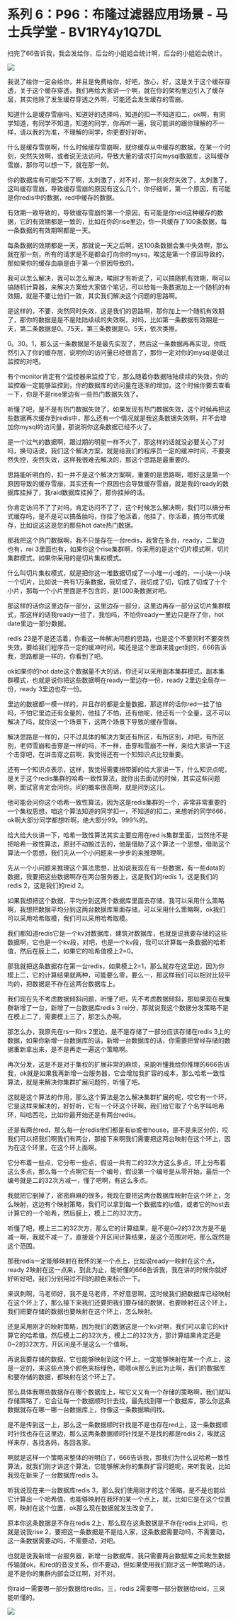 # 系列 6：P96：布隆过滤器应用场景 - 马士兵学堂 - BV1RY4y1Q7DL

扫完了66告诉我，我会发给你，后台的小姐姐会统计啊，后台的小姐姐会统计。

![](img/93f0c690cfcd370852bc5aa585cc5a80_1.png)

我说了给你一定会给你，并且是免费给你，好吧，放心，好，这是关于这个缓存穿透，关于这个缓存穿透，我们再给大家讲一个啊，就在你的架构里边引入了缓存层，其实他除了发生缓存穿透之外啊，可能还会发生缓存的雪崩。

知道什么是缓存雪崩吗，知道好的选择吗，知道的扣一不知道扣二，ok啊，有同学知道，有同学不知道，知道的同学，你再听一遍，我可能讲的跟你理解的不一样，请以我的为准，不理解的同学，你更要好好听。

什么是缓存雪崩啊，什么时候缓存雪崩啊，就你缓存从中缓存的数据，在某一个时刻，突然失效啊，或者说无法访问，导致大量的请求打向mysql数据库，这叫缓存雪崩，那你可以想一下，就在那一刻。

你的数据库有可能受不了啊，太刺激了，对不对，那一刻突然失效了，太刺激了，这叫缓存雪崩，导致缓存雪崩的原因有这么几个，你仔细听，第一个原因，有可能是你redis中的数据，red中缓存的数据。

有效期一致导致的，导致缓存雪崩的第一个原因，有可能是你reid这种缓存的数据，它的有效期都是一致的，比如在你的rise里边，你一共缓存了100条数据，每一条数据的有效期啊都是一天。

每条数据的效期都是一天，那就说一天之后啊，这100条数据会集中失效啊，那么就在那一刻，所有的请求是不是都会打向你的mysq，唉这是第一个原因导致的，那如果你的缓存血崩是由于第一个原因导致的。

我可以怎么解决，我可以怎么解决，唉刚才有听说了，可以搞随机有效期，啊可以搞随机计算器，来解决方案给大家做个笔记，可以给每一条数据加上一个随机的有效期，就是不要让他们一致，其实我们解决这个问题的思路啊。

是这样的，不要，突然同时失效，这是我们的思路啊，那你加上一个随机有效期了，那你的数据是是不是陆陆续续的失效啊，对吗，比如第一条数据有效期是一天，第二条数据是0。75天，第三条数据是0。5天，依次类推。

0。30。1，那么这一条数据是不是最先实现了，然后这一条数据再再实现，你既然引入了你的缓存层，说明你的访问量已经很高了，那你一定对你的mysql是做过监控的对吧。

有个monitor肯定有个监控器来监控了它，那么随着你数据陆陆续续的失效，你的监控器一定能够监控到，你的数据库的访问量在逐渐的增加，这个时候你要去查看一下，你是不是rise里边有一些热门数据失效了。

听懂了吧，是不是有热门数据失效了，如果发现有热门数据失效，这个时候再把这些数据再次缓存到redis中，那么还有一个情况就是我这条数据失效啊，并不会增加你mysql的访问量，那说明你这条数据已经不火了。

是一个过气的数据啊，跟过期的明星一样不火了，那这样的话就没必要关心了对吗，换句话说，我们这个解决方案，就是给我们的程序员一定的缓冲时间，不要突然失控，突然失效，这样我很难去解决的，那这个思路是最重要的。

思路能听明白的，扣一并不是这个解决方案啊，重要的是思路啊，嗯好这是第一个原因导致的缓存雪崩，其实还有一个原因也会导致缓存雪崩，就是我的ready的数据库挂掉了，我raid数据库挂掉了，那你挂掉的话。

你肯定访问不了了对吗，肯定访问不了了，这个时候怎么解决啊，我们可以搞分布式缓存吗，是不是可以搞备胎吗，你挂了他活着，他挂了，你活着，搞分布式缓存，比如说这这是您的那些hot date热门数据。

那我把这个热门数据啊，我不只是存在一台redis，我曾在多台，ready，二里边也有，rei 3里面也有，如果你这个rise集群啊，你采用的是这个切片模式啊，切片集群模式，如果你采用的是切片集权模式。

什么叫切片集权模式，就是把你这一堆数据切成了一小堆一小堆的，一小块一小块一个切片，比如说一共有1万条数据，我切成了，我切成了切，切成了切成了十个小片，那每一个小片里面是不包含的，是1000条数据对吧。

那这样的话你这里边存一部分，这里边存一部分，这里边再存一部分这切片集群模式，那这样的话我ready一挂了，我怕吗，不怕你ready一里边只是存了你，hot date里边一部分数据。

redis 23是不是还活着，你看这一种解决问题的思路，也是这个不要同时不要突然失效，要给我们程序员一定的缓冲时间，唉还是这个思路来能get到的，666告诉我，思路都是一样的，你看到了吧。

ok如果你的hot date这个数据量不大的话，你还可以采用副本集群模式，副本集群模式，也就是说你把这些数据啊在ready一里边存一份，ready 2里边全局存一份，ready 3里边也存一份。

里边的数据都一模一样的，并且存的都是全量数据，那这样的话你red一挂了怕吗，不怕它里边还有全量的，他挂了不怕，还有他呢，他还有一个全量，这不可以解决了吗，就你这一个场景下，这两个场景下导致的缓存雪崩。

解决思路是一样的，只不过具体的解决方案还有所区，有所区别，对吧，有所区别，老师雪崩和击穿是一样的吗，不一样，击穿和雪崩不一样，来给大家讲一下这个击穿吧，在讲击穿之前啊，我觉得还有一个知知识点比较重要。

还有一个知识点表示，这样，我觉得需要捎带脚的给大家讲一下，什么知识点呢，是关于这个redis集群的哈希一致性算法，就你出去面试的时候，其实这些问题啊，面试官肯定会问你，问的概率很高啊，就是问到这儿。

他可能会问你这个哈希一致性算法，因为这是redis集群的一个，非常非常重要的一个集权思想，咱这个算法知道的同学扣一，不知道的扣二，来想听的同学666，ok啊大部分同学都想听啊，绝大部分99。999%的。

给大给大伙讲一下，哈希一致性算法其实主要应用在red is集群里面，当然他不是把哈希一致性算法，原封不动搬过去的，他是借助了这个算法一个思想，借助这个算法一个思想，我们先从一个小问题来一步步的来推理啊。

先从一个小问题来推理这个算法思想，比如说我现在有一些数据，有一些data的数据，我要把这些数据啊存在两台服务器上，这是我们的redis 1，这是我们的redis 2，这是我们的reid 2。

如果我想把这个数据，平均分到这两个数据库里面去存储，我可以采用什么策略啊，我想把数据平均分到这两台数据库里面存储，可以采用什么策略啊，ok我们可以采用哈希取模，我们可以采用哈希取模。

我们都知道redis它是一个kv对数据库，建筑对数据库，也就是说我要存储的这些数据啊，它也是一个kv段，对吧，也是一个kv段，我可以计算每一条数据的哈希值，然后在膜上二，如果它的哈希值模上2=0。

那我就把这条数据存在第一台redis，如果模上2=1，那么就存在这里边，因为你模上二，它的计算结果就两种，可能要么零，要么一，那这样我们可以相对比较平均的，把数据是不存在这两台数据库上。

我们现在先不考虑数据倾斜问题，听懂了吧，先不考虑数据倾斜，那如果现在我集群新增了一台，新增了一台数据库redis 3 rei分，那就说我这个数据分发策略不是在模上二了，需要模上三了，那怎么办啊。

那怎么办，我原先在rs一和rs 2里边，是不是存储了一部分应该存储在redis 3上的数据，如果你新增一台数据库的话，新增一台数据库的话，你需要把曾经存储的数据重新拿出来，是不是再走一遍这个策略啊。

再次分发，这是不是对于集权的扩展非常的麻烦，来能听懂我给你推理的666告诉我，ok就是如果我再新增一台服务器，它会增加我扩容的成本，那么哈希一致性算法，就是来解决你集群扩展问题的，听懂了吧。

这就是这个算法的作用，那么这个算法是怎么解决集群扩展的呢，哎它有一个环，它是这样来解决的，好好听，它有一个环这个环啊，我们给它取了个名字叫哈希环，叫哈西花，比如你最开始还是有两台redis。

还是有两台red，那么每一台redis他们都是有ip或者house，是不是来区分的，哎我们可以把我们啊我们有两台，那接下来啊我们需要把这两台映射在这个环上，因为在这个环里，在这个环上面啊。

它分布着一些点，它分布一些点，假设一共有二的32次方这么多点，环上分布着这么多点，那么每一个点啊它有一个编号，假设第一个编号是从零开始，最后一个编号就是二的32次方减一，懂了吧啊，有这么多点。

我就把它删掉了，密密麻麻的很多，我现在要把这两台数据库映射在这个环上，怎么映射，这边有个映射策略，我们可以拿到每一个数据库的ip值，或者它的host去计算它的一个哈希，然后膜上，模上二的32次方。

听懂了吧，模上三二的32次方，那么它的计算结果，是不是0~2的32次方是不是减一啊，我就不减一了，直接是个开区间计算结果，是这个范围对吧，那么既然是这个范围。

那我redis一定能够映射在我怀的某一个点上，比如说ready一映射在这个点，ready 2映射在这一点来，到此为止，能听懂的666告诉我，我在讲的时候你就好好听好吧，我们分别用过不同的颜色来标识一下。

来讽刺啊，马老师好，我不是马老师，不好意思啊，这时候我们把数据库已经映射在这个环上了，那么接下来我们还要把我们要存储的数据，也要映射在这个环上，我们把要存储的数据也要映射在这个环上，怎么映射。

还是采用刚才的映射策略，因为我们的数据这是一个kv对啊，我们可以拿它的k计算它的哈希值，然后模上二的32次方，模上二的32次方，那计算结果肯定还是0~2的32次方，开区间是不是这么一个值啊。

再说我要存储的数据，它也能够映射到这个环上，一定能够映射在某一个点上，这是一定的，来这些点换个颜色来标绿色，嗯嗯ok那么到此为止啊，我们的数据库和要存储的数据，都映射在这个环上了。

那么具体我哪些数据存在哪个数据库上，唉它又又有一个存储的策略啊，我们就叫存储策略了，它会让每一个数据顺时针去找，最先找到哪一个数据库，那么你这条数据就存在哪一哪一台数据库上，你像这一条数据瞬间找。

是不是传到这一上，那么这一条数据顺时针找是不是也存在red上，这一条数据顺时针找也存在这里边，那么这两条数据顺时针找是不是找的都是redis 2，唉就这样来存，各找各妈，各回各家。

啊就是这样一个策略来整体的听明白了，666告诉我，那我们为什么说哈希一致性算法，就我们刚才讲这个算法，它能够解决你的集群扩容问题呢，来听我说，比如我现在新来了一台数据库redis 3。

听我说现在来一台数据库redis 3，那么我们使用刚才的这个策略，是不是也能给它计算出一个哈希值，也能够映射在我环的某一个点上，就，比如它是在这个位置啊，映射在这个位置，ok那么现在数据就发生改变了。

原本你这条数据是不存在redis 2上，那么现在这条数据是不存在redis上对吗，也就是说我rise 2，要把这一条数据是不是给人家，这条数据需要动吗，不需要动，这一条数据需要动吗，不需要动，对吧。

也就是说我新增一台服务器，新增一台数据库，我只需要两台数据库之间发生数据传输就ok，和red的音没关系，你不要动，但如果使用我们刚才这一种策略的话，是不是你的集群内部会泛红啊，对不对。

你raid一需要哪一部分数据给redis，三，redis 2需要哪一部分数据给reid，三来能听懂的。



![](img/93f0c690cfcd370852bc5aa585cc5a80_3.png)